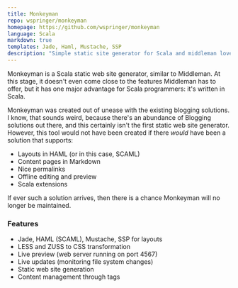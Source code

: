 ```yaml
---
title: Monkeyman
repo: wspringer/monkeyman
homepage: https://github.com/wspringer/monkeyman
language: Scala
markdown: true
templates: Jade, Haml, Mustache, SSP
description: "Simple static site generator for Scala and middleman lovers"
---
```


Monkeyman is a Scala static web site generator, similar to
Middleman. At this stage, it doesn't even come close to the features
Middleman has to offer, but it has one major advantage for Scala
programmers: it's written in Scala.

Monkeyman was created out of unease with the existing blogging
solutions. I know, that sounds weird, because there's an abundance of
Blogging solutions out there, and this certainly isn't the first
static web site generator. However, this tool would not have been
created if there _would_ have been a solution that supports:

* Layouts in HAML (or in this case, SCAML)
* Content pages in Markdown
* Nice permalinks
* Offline editing and preview
* Scala extensions

If ever such a solution arrives, then there is a chance Monkeyman will
no longer be maintained.

### Features

* Jade, HAML (SCAML), Mustache, SSP for layouts
* LESS and ZUSS to CSS transformation
* Live preview (web server running on port 4567)
* Live updates (monitoring file system changes)
* Static web site generation
* Content management through tags
